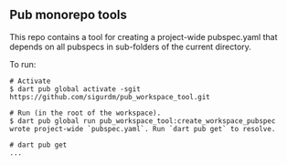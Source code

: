 ## Pub monorepo tools

This repo contains a tool for creating a project-wide pubspec.yaml that depends on all pubspecs in sub-folders of the current directory.

To run:

```
# Activate
$ dart pub global activate -sgit https://github.com/sigurdm/pub_workspace_tool.git

# Run (in the root of the workspace).
$ dart pub global run pub_workspace_tool:create_workspace_pubspec
wrote project-wide `pubspec.yaml`. Run `dart pub get` to resolve.

# dart pub get
...
```